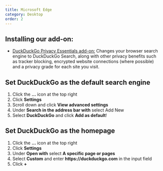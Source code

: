 ```yaml
---
title: Microsoft Edge
category: Desktop
order: 2
---
```


<h2>Installing our add-on:</h2>
<ul>
    <li>
        <a href="https://microsoftedge.microsoft.com/addons/detail/caoacbimdbbljakfhgikoodekdnlcgpk">DuckDuckGo Privacy Essentials add-on:</a>
        Changes your browser search engine to DuckDuckGo Search, along with other privacy benefits such as tracker blocking, encrypted website connections (where possible) and a privacy grade for each site you visit.
    </li>
</ul>

<h2>Set DuckDuckGo as the default search engine</h2>
<ol>
    <li>Click the <strong>...</strong> icon at the top right</li>
    <li>Click <strong>Settings</strong></li>
    <li>Scroll down and click <strong>View advanced settings</strong></li>
    <li>Under <strong>Search in the address bar with</strong> select Add New</li>
    <li>
        Select <strong>DuckDuckGo</strong> and click
        <strong>Add as default</strong>!
    </li>
</ol>

<h2>Set DuckDuckGo as the homepage</h2>
<ol>
    <li>Click the <strong>...</strong> icon at the top right</li>
    <li>Click <strong>Settings</strong></li>
    <li>
        Under <strong>Open with</strong> select
        <strong>A specific page or pages</strong>
    </li>
    <li>
        Select <strong>Custom</strong> and enter
        <strong>https://duckduckgo.com</strong> in the input field
    </li>
    <li>Click <strong>+</strong></li>
</ol>
